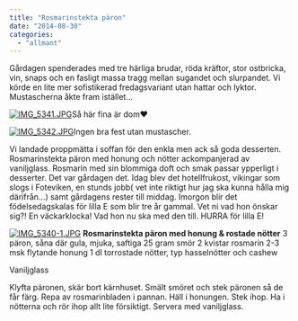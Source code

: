 ```yaml
---
title: "Rosmarinstekta päron"
date: "2014-08-30"
categories: 
  - "allmant"
---
```


Gårdagen spenderades med tre härliga brudar, röda kräftor, stor ostbricka, vin, snaps och en fasligt massa tragg mellan sugandet och slurpandet. Vi körde en lite mer sofistikerad fredagsvariant utan hattar och lyktor. Mustascherna åkte fram istället...  
  
[![IMG_5341.JPG](images/IMG_5341.jpg)](http://import.local/wp-content/uploads/2014/08/IMG_5341.jpg)Så här fina är dom❤️  
  
[![IMG_5342.JPG](images/IMG_5342.jpg)](http://import.local/wp-content/uploads/2014/08/IMG_5342.jpg)Ingen bra fest utan mustascher.

Vi landade proppmätta i soffan för den enkla men ack så goda desserten. Rosmarinstekta päron med honung och nötter ackompanjerad av vaniljglass. Rosmarin med sin blommiga doft och smak passar ypperligt i desserter. Det var gårdagen det. Idag blev det hotellfrukost, vikingar som slogs i Foteviken, en stunds jobb( vet inte riktigt hur jag ska kunna hålla mig därifrån...) samt gårdagens rester till middag. Imorgon blir det födelsedagskalas för lilla E som blir tre år gammal. Vet ni vad hon önskar sig?! En väckarklocka! Vad hon nu ska med den till. HURRA för lilla E!  
  
[![IMG_5340-1.JPG](images/IMG_5340-1.jpg)](http://import.local/wp-content/uploads/2014/08/IMG_5340-1.jpg) **Rosmarinstekta päron med honung & rostade nötter** 3 päron, såna där gula, mjuka, saftiga 25 gram smör 2 kvistar rosmarin 2-3 msk flytande honung 1 dl torrostade nötter, typ hasselnötter och cashew

Vaniljglass

Klyfta päronen, skär bort kärnhuset. Smält smöret och stek päronen så de får färg. Repa av rosmarinbladen i pannan. Häll i honungen. Stek ihop. Ha i nötterna och rör ihop allt lite försiktigt. Servera med vaniljglass.
